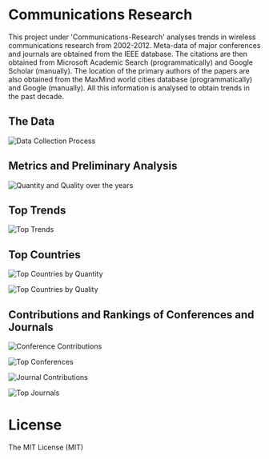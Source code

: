 Communications Research
=====
This project under 'Communications-Research' analyses trends in wireless communications research from 2002-2012. Meta-data of major conferences and journals are obtained from the IEEE database. The citations are then obtained from Microsoft Academic Search (programmatically) and Google Scholar (manually). The location of the primary authors of the papers are also obtained from the MaxMind world cities database (programmatically) and Google (manually). All this information is analysed to obtain trends in the past decade.

## The Data
![Data Collection Process](Communications-Research/images/data_process.png)

## Metrics and Preliminary Analysis
![Quantity and Quality over the years](Communications-Research/images/overall_quantity_quality.jpg)

## Top Trends
![Top Trends](Communications-Research/images/tag_cloud.png)

## Top Countries
![Top Countries by Quantity](Communications-Research/images/quantity_by_country.png)

![Top Countries by Quality](Communications-Research/images/quality_by_country.jpg)

## Contributions and Rankings of Conferences and Journals
![Conference Contributions](Communications-Research/images/contribution_of_conf.jpg)

![Top Conferences](Communications-Research/images/quality_of_conf.jpg)

![Journal Contributions](Communications-Research/images/contribution_of_journal.jpg)

![Top Journals](Communications-Research/images/quality_of_journal.jpg)

License
=====
The MIT License (MIT)